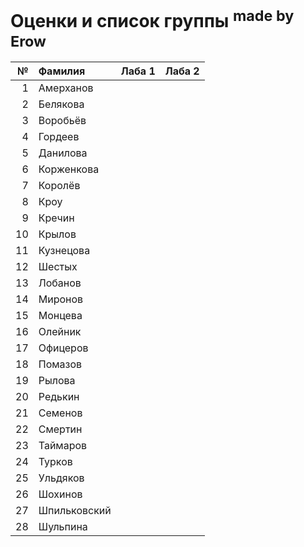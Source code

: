<h1> Оценки и список группы <sup> made by Erow </sup> </h1> 
  
| **№** 	| **Фамилия**  	| **Лаба 1** 	| **Лаба 2** 	|
|------:	|:--------------	|:----------:	|:----------:	|
|     1 	| Амерханов    	|            	|            	|
|     2 	| Белякова     	|            	|            	|
|     3 	| Воробьёв     	|            	|            	|
|     4 	| Гордеев      	|            	|            	|
|     5 	| Данилова     	|            	|            	|
|     6 	| Корженкова   	|            	|            	|
|     7 	| Королёв      	|            	|            	|
|     8 	| Кроу         	|            	|            	|
|     9 	| Кречин       	|            	|            	|
|    10 	| Крылов       	|            	|            	|
|    11 	| Кузнецова    	|            	|            	|
|    12 	| Шестых       	|            	|            	|
|    13 	| Лобанов      	|            	|            	|
|    14 	| Миронов      	|            	|            	|
|    15 	| Монцева      	|            	|            	|
|    16 	| Олейник      	|            	|            	|
|    17 	| Офицеров     	|            	|            	|
|    18 	| Помазов      	|            	|            	|
|    19 	| Рылова       	|            	|            	|
|    20 	| Редькин      	|            	|            	|
|    21 	| Семенов      	|            	|            	|
|    22 	| Смертин      	|            	|            	|
|    23 	| Таймаров     	|            	|            	|
|    24 	| Турков       	|            	|            	|
|    25 	| Ульдяков     	|            	|            	|
|    26 	| Шохинов      	|            	|            	|
|    27 	| Шпильковский 	|            	|            	|
|    28 	| Шульпина     	|            	|            	|

